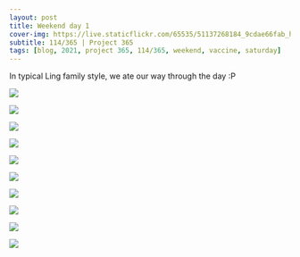 ```yaml
---
layout: post
title: Weekend day 1
cover-img: https://live.staticflickr.com/65535/51137268184_9cdae66fab_h.jpg
subtitle: 114/365 | Project 365
tags: [blog, 2021, project 365, 114/365, weekend, vaccine, saturday]
---
```

<style>
  .intro-header.big-img {
    background-position:center 
  }
</style>
In typical Ling family style, we ate our way through the day :P
<p class="post-img-wrap">
  <img src="https://live.staticflickr.com/65535/51136490416_8f500dda14_h.jpg">
</p>
<p class="post-img-wrap">
  <img src="https://live.staticflickr.com/65535/51135815622_fdff7beee5_h.jpg">
</p>
<p class="post-img-wrap">
  <img src="https://live.staticflickr.com/65535/51137267924_0dba47e404_h.jpg">
</p>
<p class="post-img-wrap">
  <img src="https://live.staticflickr.com/65535/51136491076_0b68f9a8d9_h.jpg">
</p>
<p class="post-img-wrap">
  <img src="https://live.staticflickr.com/65535/51137268184_9cdae66fab_h.jpg">
</p>
<p class="post-img-wrap">
  <img src="https://live.staticflickr.com/65535/51135816547_7dd150448d_h.jpg">
</p>
<p class="post-img-wrap">
  <img src="https://live.staticflickr.com/65535/51136492196_8beab7f0c7_h.jpg">
</p>
<p class="post-img-wrap">
  <img src="https://live.staticflickr.com/65535/51137601355_790ef590ba_h.jpg">
</p>
<p class="post-img-wrap">
  <img src="https://live.staticflickr.com/65535/51136707983_96e849aac9_h.jpg">
</p>
<p class="post-img-wrap">
  <img src="https://live.staticflickr.com/65535/51137601470_ad2f306026_h.jpg">
</p>
